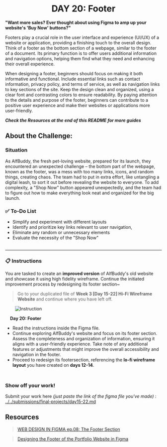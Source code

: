 **<h1 align="center"> DAY 20: Footer </h1>**
**"Want more sales? Ever thought about using Figma to amp up your website's 'Buy Now' buttons?"**

Footers play a crucial role in the user interface and experience (UI/UX) of a website or application, providing a finishing touch to the overall design. Think of a footer as the bottom section of a webpage, similar to the footer of a document. Its primary function is to offer users additional information and navigation options, helping them find what they need and enhancing their overall experience.

When designing a footer, beginners should focus on making it both informative and functional. Include essential links such as contact information, privacy policy, and terms of service, as well as navigation links to key sections of the site. Keep the design clean and organized, using a clear font and contrasting colors to ensure readability. By paying attention to the details and purpose of the footer, beginners can contribute to a positive user experience and make their websites or applications more user-friendly.

_**Check the Resources at the end of this README for more guides**_

## **About the Challenge:**

**<h3>Situation</h3>**

As AlfBuddy, the fresh pet-loving website, prepared for its launch, they encountered an unexpected challenge – the bottom part of the webpage, known as the footer, was a mess with too many links, icons, and random things, creating chaos. The team had to put in extra effort, like untangling a digital leash, to sort it out before revealing the website to everyone. To add complexity, a "Shop Now" button appeared unexpectedly, and the team had to figure out how to make everything look neat and organized for the big launch.

### ✅ To-Do List

-   Simplify and experiment with different layouts
-   Identify and prioritize key links relevant to user navigation,
-   Eliminate any random or unnecessary elements
-   Evaluate the necessity of the "Shop Now"
<br><br>
<hr>

**<h3>📋 Instructions</h3>**

You are tasked to create an **improved version** of AlfBuddy's old website and showcase it using high fidelity wireframe. Continue the initiated improvement process by redesigning its footer section~

> Go to your duplicated file of **Week 3 [Day 15-22] Hi-Fi Wireframe Website** and continue where you have left off.

&nbsp;&nbsp;&nbsp;&nbsp;&nbsp;&nbsp;&nbsp;&nbsp;<img src="https://github.com/xialuna/AWSCC-CodeQuest-UI-UX/assets/115876263/1b1644b6-25bb-4edb-a00f-cc13a5d63955" alt="Instruction"/>
<br/>

&nbsp;&nbsp;&nbsp;&nbsp;**Day 20: Footer**<br/>

-   Read the instructions inside the Figma file.
-   Continue exploring AlfBuddy's website and focus on its footer section. Assess the completeness and organization of information, ensuring it aligns with a user-friendly experience. Take note of any additional features or adjustments that might improve the overall accessibility and navigation in the footer.
-   Proceed to redesign its footersection, referencing the **lo-fi wireframe layout** you have created on **days 12-14**.
    <br><br>

##

**<h3>Show off your work!</h3>**

Submit your work here _(just paste the link of the figma file you've made)_ : <a href ="../../submissions/final-projects/day15-22.md" target="_blank">../../submissions/final-projects/day15-22.md</a>

## Resources

> <a href="https://youtu.be/tXcRy24Nejo" target="_blank">WEB DESIGN IN FIGMA ep.08: The Footer Section</a>

> <a href="https://youtu.be/Vu_hCvQnuAw?si=NvOdYK4B-jFOLeDO" target="_blank">Designing the Footer of the Portfolio Website in Figma</a>
